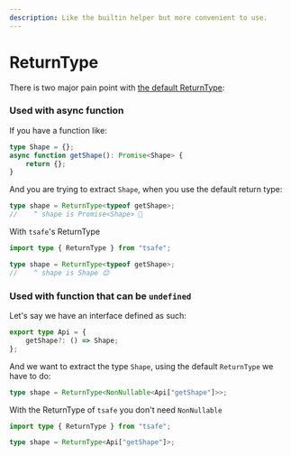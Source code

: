 ```yaml
---
description: Like the builtin helper but more convenient to use.
---
```


# ReturnType

There is two major pain point with [the default ReturnType](https://www.typescriptlang.org/docs/handbook/utility-types.html#returntypetype):

### Used with async function

If you have a function like:

```typescript
type Shape = {};
async function getShape(): Promise<Shape> {
	return {};
}
```

And you are trying to extract `Shape`, when you use the default return type:

```typescript
type shape = ReturnType<typeof getShape>;
//    ^ shape is Promise<Shape> 😤
```

With `tsafe`'s ReturnType

```typescript
import type { ReturnType } from "tsafe";

type shape = ReturnType<typeof getShape>;
//    ^ shape is Shape 😊
```

### Used with function that can be `undefined`

Let's say we have an interface defined as such:

```typescript
export type Api = {
	getShape?: () => Shape;
};
```

And we want to extract the type `Shape`, using the default `ReturnType` we have to do:

```typescript
type shape = ReturnType<NonNullable<Api["getShape"]>>;
```

With the ReturnType of `tsafe` you don't need `NonNullable`

```typescript
import type { ReturnType } from "tsafe";

type shape = ReturnType<Api["getShape"]>;
```
